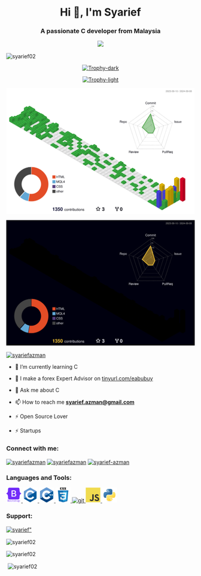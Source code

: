 
<h1 align="center">Hi 👋, I'm Syarief</h1>
<h3 align="center">A passionate C developer from Malaysia</h3>

<!-- <p align='center'>
    <img src="https://www.lambdatest.com/resources/images/news24.gif">
</p> -->
<p align='center'>
    <img src="https://user-images.githubusercontent.com/74038190/235224431-e8c8c12e-6826-47f1-89fb-2ddad83b3abf.gif">
</p>

<p> <img src="https://komarev.com/ghpvc/?username=syarief02&label=PROFILE+VIEWS" alt="syarief02" /> </p>

<div style="text-align: center;">

[![Trophy-dark](https://github-profile-trophy.vercel.app/?username=syarief02&theme=onedark#gh-dark-mode-only)](https://github.com/syarief02#gh-dark-mode-only)

[![Trophy-light](https://github-profile-trophy.vercel.app/?username=syarief02&theme=onedark#gh-light-mode-only)](https://github.com/syarief02#gh-light-mode-only)

</div>
<div style="text-align: center;">

[![GitHub-Mark-Light](./profile-3d-contrib/profile-gitblock.svg#gh-light-mode-only)](https://github.com/syarief02#gh-light-mode-only)

[![GitHub-Mark-Dark](./profile-3d-contrib/profile-night-rainbow.svg#gh-dark-mode-only)](https://github.com/syarief02#gh-dark-mode-only)

</div>

<p align="left"> <a href="https://twitter.com/syariefazman" target="blank"><img src="https://img.shields.io/twitter/follow/syariefazman?logo=twitter&style=for-the-badge" alt="syariefazman" /></a> </p>

- 🌱 I’m currently learning C

- 📝 I make a forex Expert Advisor on [tinyurl.com/eabubuy](https://tinyurl.com/eabubuy)

- 💬 Ask me about  C

- 📫 How to reach me **<syarief.azman@gmail.com>**

- ⚡ Open Source Lover
- ⚡ Startups

<h3 align="left">Connect with me:</h3>
<p align="left">
<a href="https://twitter.com/syariefazman" target="blank"><img align="center" src="https://raw.githubusercontent.com/rahuldkjain/github-profile-readme-generator/master/src/images/icons/Social/twitter.svg" alt="syariefazman" height="30" width="40" /></a>
<a href="https://linkedin.com/in/syariefazman" target="blank"><img align="center" src="https://raw.githubusercontent.com/rahuldkjain/github-profile-readme-generator/master/src/images/icons/Social/linked-in-alt.svg" alt="syariefazman" height="30" width="40" /></a>
<a href="https://stackoverflow.com/users/22780408/syarief-azman" target="blank"><img align="center" src="https://raw.githubusercontent.com/rahuldkjain/github-profile-readme-generator/master/src/images/icons/Social/stack-overflow.svg" alt="syarief-azman" height="30" width="40" /></a>

<h3 align="left">Languages and Tools:</h3>
<p align="left">
<a href="https://getbootstrap.com" target="_blank" rel="noreferrer"> <img src="https://raw.githubusercontent.com/devicons/devicon/master/icons/bootstrap/bootstrap-plain-wordmark.svg" alt="bootstrap" width="40" height="40"/> </a> <a href="https://www.cprogramming.com/" target="_blank" rel="noreferrer"> <img src="https://raw.githubusercontent.com/devicons/devicon/master/icons/c/c-original.svg" alt="c" width="40" height="40"/> </a> <a href="https://www.w3schools.com/cpp/" target="_blank" rel="noreferrer"> <img src="https://raw.githubusercontent.com/devicons/devicon/master/icons/cplusplus/cplusplus-original.svg" alt="cplusplus" width="40" height="40"/> </a> <a href="https://www.w3schools.com/css/" target="_blank" rel="noreferrer"> <img src="https://raw.githubusercontent.com/devicons/devicon/master/icons/css3/css3-original-wordmark.svg" alt="css3" width="40" height="40"/> </a>
<a href="https://git-scm.com/" target="_blank" rel="noreferrer"> <img src="https://www.vectorlogo.zone/logos/git-scm/git-scm-icon.svg" alt="git" width="40" height="40"/> </a>
<a href="https://developer.mozilla.org/en-US/docs/Web/JavaScript" target="_blank" rel="noreferrer"> <img src="https://raw.githubusercontent.com/devicons/devicon/master/icons/javascript/javascript-original.svg" alt="javascript" width="40" height="40"/> </a>
<a href="https://www.python.org" target="_blank" rel="noreferrer"> <img src="https://raw.githubusercontent.com/devicons/devicon/master/icons/python/python-original.svg" alt="python" width="40" height="40"/> </a>

<h3 align="left">Support:</h3>
<p><a href="https://paypal.me/syariefazman"> <img align="center" src="https://cdn.buymeacoffee.com/buttons/v2/default-yellow.png" height="50" width="140" alt=syarief" /></a></p>
  
<p><img align="center" src="https://github-readme-stats.vercel.app/api/top-langs?username=syarief02&show_icons=true&locale=en&layout=compact" alt="syarief02" /></p>

<p><img align="center" src="https://github-readme-streak-stats.herokuapp.com/?user=syarief02&" alt="syarief02" /></p>

<p>&nbsp;<img align="center" src="https://github-readme-stats.vercel.app/api?username=syarief02&show_icons=true&locale=en" alt="syarief02" /></p>

</div>

<!--
**syarief02/syarief02** is a ✨ _special_ ✨ repository because its `README.md` (this file) appears on your GitHub profile.

Here are some ideas to get you started:

- 🔭 I’m currently working on ...
- 🌱 I’m currently learning ...
- 👯 I’m looking to collaborate on ...
- 🤔 I’m looking for help with ...
- 💬 Ask me about ...
- 📫 How to reach me: ...
- 😄 Pronouns: ...
- ⚡ Fun fact: ...
-->
